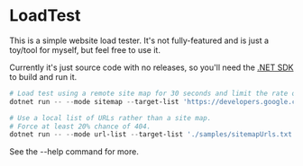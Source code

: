 # LoadTest

This is a simple website load tester. It's not fully-featured and is just a toy/tool for myself, but feel free to use it.

Currently it's just source code with no releases, so you'll need the [.NET SDK](https://dot.net/download) to build and run it.

```powershell
# Load test using a remote site map for 30 seconds and limit the rate of requests.
dotnet run -- --mode sitemap --target-list 'https://developers.google.com/sitemap.xml' --seconds 30 --slow

# Use a local list of URLs rather than a site map.
# Force at least 20% chance of 404.
dotnet run -- --mode url-list --target-list './samples/sitemapUrls.txt' --chance-404 20 --slow
```

See the --help command for more.
